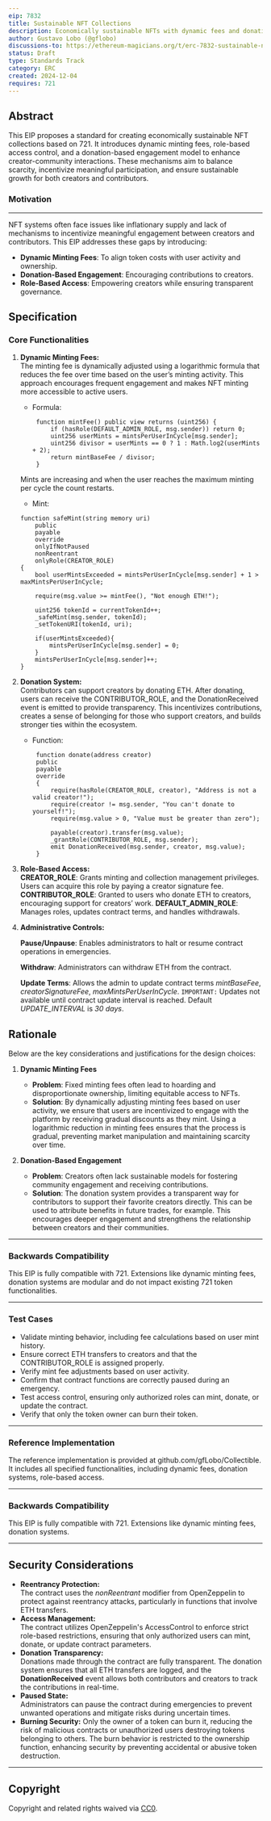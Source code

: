 ```yaml
---
eip: 7832
title: Sustainable NFT Collections
description: Economically sustainable NFTs with dynamic fees and donation-based engagement.
author: Gustavo Lobo (@gflobo)
discussions-to: https://ethereum-magicians.org/t/erc-7832-sustainable-nft-collections/22201
status: Draft
type: Standards Track
category: ERC
created: 2024-12-04
requires: 721
---
```


## Abstract  

This EIP proposes a standard for creating economically sustainable NFT collections based on 721. It introduces dynamic minting fees, role-based access control, and a donation-based engagement model to enhance creator-community interactions. These mechanisms aim to balance scarcity, incentivize meaningful participation, and ensure sustainable growth for both creators and contributors.


### Motivation  
---

NFT systems often face issues like inflationary supply and lack of mechanisms to incentivize meaningful engagement between creators and contributors. This EIP addresses these gaps by introducing:  
- **Dynamic Minting Fees**: To align token costs with user activity and ownership.  
- **Donation-Based Engagement**: Encouraging contributions to creators.  
- **Role-Based Access**: Empowering creators while ensuring transparent governance.  


## Specification  

### Core Functionalities  

1. **Dynamic Minting Fees:**  
   The minting fee is dynamically adjusted using a logarithmic formula that reduces the fee over time based on the user’s minting activity. This approach encourages frequent engagement and makes NFT minting more accessible to active users.
   - Formula:  
     ```solidity
      function mintFee() public view returns (uint256) {
          if (hasRole(DEFAULT_ADMIN_ROLE, msg.sender)) return 0;
          uint256 userMints = mintsPerUserInCycle[msg.sender];
          uint256 divisor = userMints == 0 ? 1 : Math.log2(userMints + 2);
          return mintBaseFee / divisor;
      }
     ```  
    Mints are increasing and when the user reaches the maximum minting per cycle the count restarts. 
    - Mint:
    ```solidity
    function safeMint(string memory uri)
        public
        payable
        override 
        onlyIfNotPaused
        nonReentrant
        onlyRole(CREATOR_ROLE)
    {
        bool userMintsExceeded = mintsPerUserInCycle[msg.sender] + 1 > maxMintsPerUserInCycle;

        require(msg.value >= mintFee(), "Not enough ETH!");

        uint256 tokenId = currentTokenId++;
        _safeMint(msg.sender, tokenId);
        _setTokenURI(tokenId, uri);

        if(userMintsExceeded){
            mintsPerUserInCycle[msg.sender] = 0;
        }
        mintsPerUserInCycle[msg.sender]++;
    }
    ```

2. **Donation System:**  
  Contributors can support creators by donating ETH. After donating, users can receive the CONTRIBUTOR_ROLE, and the DonationReceived event is emitted to provide transparency. This incentivizes contributions, creates a sense of belonging for those who support creators, and builds stronger ties within the ecosystem.
   - Function:  
     ```solidity
      function donate(address creator) 
      public
      payable 
      override 
      {
          require(hasRole(CREATOR_ROLE, creator), "Address is not a valid creator!");
          require(creator != msg.sender, "You can't donate to yourself!");
          require(msg.value > 0, "Value must be greater than zero");

          payable(creator).transfer(msg.value);
          _grantRole(CONTRIBUTOR_ROLE, msg.sender);
          emit DonationReceived(msg.sender, creator, msg.value);
      }
     ```

3. **Role-Based Access:**  
  **CREATOR_ROLE**: Grants minting and collection management privileges. Users can acquire this role by paying a creator signature fee.
  **CONTRIBUTOR_ROLE**: Granted to users who donate ETH to creators, encouraging support for creators’ work.
  **DEFAULT_ADMIN_ROLE**: Manages roles, updates contract terms, and handles withdrawals. 


4. **Administrative Controls:**  

    **Pause/Unpause**: Enables administrators to halt or resume contract operations in emergencies.

    **Withdraw**: Administrators can withdraw ETH from the contract.

    **Update Terms**: Allows the admin to update contract terms *mintBaseFee*, *creatorSignatureFee*, *maxMintsPerUserInCycle*. `IMPORTANT:` Updates not available until contract update interval is reached. Default *UPDATE_INTERVAL* is *30 days*.

## Rationale  

Below are the key considerations and justifications for the design choices:

1. **Dynamic Minting Fees**  
   - **Problem**: Fixed minting fees often lead to hoarding and disproportionate ownership, limiting equitable access to NFTs.  
   - **Solution**: By dynamically adjusting minting fees based on user activity, we ensure that users are incentivized to engage with the platform by receiving gradual discounts as they mint. Using a logarithmic reduction in minting fees ensures that the process is gradual, preventing market manipulation and maintaining scarcity over time.

2. **Donation-Based Engagement**  
   - **Problem**: Creators often lack sustainable models for fostering community engagement and receiving contributions.  
   - **Solution**: The donation system provides a transparent way for contributors to support their favorite creators directly. This can be used to attribute benefits in future trades, for example. This encourages deeper engagement and strengthens the relationship between creators and their communities.

---

### Backwards Compatibility  

This EIP is fully compatible with 721. Extensions like dynamic minting fees, donation systems are modular and do not impact existing 721 token functionalities.

---

### Test Cases  

- Validate minting behavior, including fee calculations based on user mint history.
- Ensure correct ETH transfers to creators and that the CONTRIBUTOR_ROLE is assigned properly.
- Verify mint fee adjustments based on user activity.
- Confirm that contract functions are correctly paused during an emergency.
- Test access control, ensuring only authorized roles can mint, donate, or update the contract.
- Verify that only the token owner can burn their token.

---

### Reference Implementation  

The reference implementation is provided at github.com/gfLobo/Collectible. It includes all specified functionalities, including dynamic fees, donation systems, role-based access.

---

### Backwards Compatibility  

This EIP is fully compatible with 721. Extensions like dynamic minting fees, donation systems.

---

## Security Considerations  

- **Reentrancy Protection:**  
  The contract uses the *nonReentrant* modifier from OpenZeppelin to protect against reentrancy attacks, particularly in functions that involve ETH transfers.
- **Access Management:**  
  The contract utilizes OpenZeppelin's AccessControl to enforce strict role-based restrictions, ensuring that only authorized users can mint, donate, or update contract parameters.
- **Donation Transparency:**  
  Donations made through the contract are fully transparent. The donation system ensures that all ETH transfers are logged, and the **DonationReceived** event allows both contributors and creators to track the contributions in real-time.
- **Paused State:**  
  Administrators can pause the contract during emergencies to prevent unwanted operations and mitigate risks during uncertain times.
- **Burning Security:**
  Only the owner of a token can burn it, reducing the risk of malicious contracts or unauthorized users destroying tokens belonging to others. The burn behavior is restricted to the ownership function, enhancing security by preventing accidental or abusive token destruction.

---

## Copyright  
Copyright and related rights waived via [CC0](../LICENSE.md).
